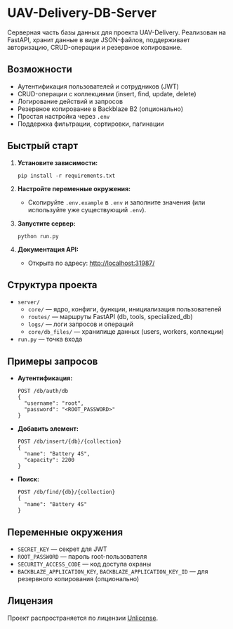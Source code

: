 # UAV-Delivery-DB-Server

Серверная часть базы данных для проекта UAV-Delivery. Реализован на FastAPI, хранит данные в виде JSON-файлов, поддерживает авторизацию, CRUD-операции и резервное копирование.

## Возможности

- Аутентификация пользователей и сотрудников (JWT)
- CRUD-операции с коллекциями (insert, find, update, delete)
- Логирование действий и запросов
- Резервное копирование в Backblaze B2 (опционально)
- Простая настройка через `.env`
- Поддержка фильтрации, сортировки, пагинации

## Быстрый старт

1. **Установите зависимости:**
   ```
   pip install -r requirements.txt
   ```

2. **Настройте переменные окружения:**
   - Скопируйте `.env.example` в `.env` и заполните значения (или используйте уже существующий `.env`).

3. **Запустите сервер:**
   ```
   python run.py
   ```

4. **Документация API:**
   - Открыта по адресу: [http://localhost:31987/](http://localhost:31987/)

## Структура проекта

- `server/`
  - `core/` — ядро, конфиги, функции, инициализация пользователей
  - `routes/` — маршруты FastAPI (db, tools, specialized_db)
  - `logs/` — логи запросов и операций
  - `core/db_files/` — хранилище данных (users, workers, коллекции)
- `run.py` — точка входа

## Примеры запросов

- **Аутентификация:**
  ```
  POST /db/auth/db
  {
    "username": "root",
    "password": "<ROOT_PASSWORD>"
  }
  ```
- **Добавить элемент:**
  ```
  POST /db/insert/{db}/{collection}
  {
    "name": "Battery 4S",
    "capacity": 2200
  }
  ```
- **Поиск:**
  ```
  POST /db/find/{db}/{collection}
  {
    "name": "Battery 4S"
  }
  ```

## Переменные окружения

- `SECRET_KEY` — секрет для JWT
- `ROOT_PASSWORD` — пароль root-пользователя
- `SECURITY_ACCESS_CODE` — код доступа охраны
- `BACKBLAZE_APPLICATION_KEY`, `BACKBLAZE_APPLICATION_KEY_ID` — для резервного копирования (опционально)

## Лицензия

Проект распространяется по лицензии [Unlicense](LICENSE).
